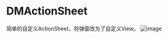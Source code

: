 # DMActionSheet
简单的自定义ActionSheet，将弹窗改为了自定义View。
![image](https://github.com/PalDvel/DMActionSheet/blob/master/demo.gif)
